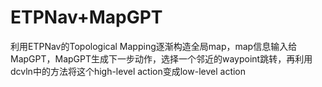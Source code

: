 # ETPNav+MapGPT

利用ETPNav的Topological Mapping逐渐构造全局map，map信息输入给MapGPT，MapGPT生成下一步动作，选择一个邻近的waypoint跳转，再利用dcvln中的方法将这个high-level action变成low-level action